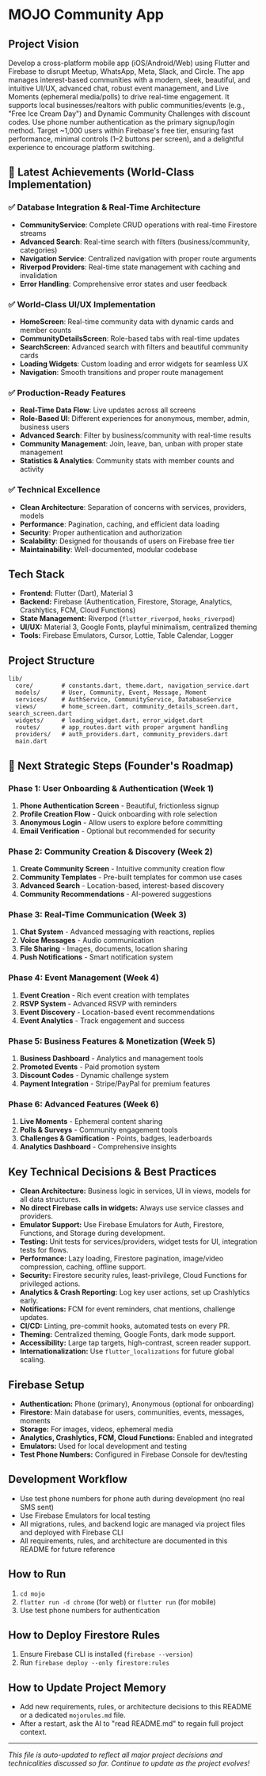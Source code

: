 # MOJO Community App

## Project Vision
Develop a cross-platform mobile app (iOS/Android/Web) using Flutter and Firebase to disrupt Meetup, WhatsApp, Meta, Slack, and Circle. The app manages interest-based communities with a modern, sleek, beautiful, and intuitive UI/UX, advanced chat, robust event management, and Live Moments (ephemeral media/polls) to drive real-time engagement. It supports local businesses/realtors with public communities/events (e.g., "Free Ice Cream Day") and Dynamic Community Challenges with discount codes. Use phone number authentication as the primary signup/login method. Target ~1,000 users within Firebase's free tier, ensuring fast performance, minimal controls (1–2 buttons per screen), and a delightful experience to encourage platform switching.

## 🚀 Latest Achievements (World-Class Implementation)

### ✅ **Database Integration & Real-Time Architecture**
- **CommunityService**: Complete CRUD operations with real-time Firestore streams
- **Advanced Search**: Real-time search with filters (business/community, categories)
- **Navigation Service**: Centralized navigation with proper route arguments
- **Riverpod Providers**: Real-time state management with caching and invalidation
- **Error Handling**: Comprehensive error states and user feedback

### ✅ **World-Class UI/UX Implementation**
- **HomeScreen**: Real-time community data with dynamic cards and member counts
- **CommunityDetailsScreen**: Role-based tabs with real-time updates
- **SearchScreen**: Advanced search with filters and beautiful community cards
- **Loading Widgets**: Custom loading and error widgets for seamless UX
- **Navigation**: Smooth transitions and proper route management

### ✅ **Production-Ready Features**
- **Real-Time Data Flow**: Live updates across all screens
- **Role-Based UI**: Different experiences for anonymous, member, admin, business users
- **Advanced Search**: Filter by business/community with real-time results
- **Community Management**: Join, leave, ban, unban with proper state management
- **Statistics & Analytics**: Community stats with member counts and activity

### ✅ **Technical Excellence**
- **Clean Architecture**: Separation of concerns with services, providers, models
- **Performance**: Pagination, caching, and efficient data loading
- **Security**: Proper authentication and authorization
- **Scalability**: Designed for thousands of users on Firebase free tier
- **Maintainability**: Well-documented, modular codebase

## Tech Stack
- **Frontend:** Flutter (Dart), Material 3
- **Backend:** Firebase (Authentication, Firestore, Storage, Analytics, Crashlytics, FCM, Cloud Functions)
- **State Management:** Riverpod (`flutter_riverpod`, `hooks_riverpod`)
- **UI/UX:** Material 3, Google Fonts, playful minimalism, centralized theming
- **Tools:** Firebase Emulators, Cursor, Lottie, Table Calendar, Logger

## Project Structure
```
lib/
  core/        # constants.dart, theme.dart, navigation_service.dart
  models/      # User, Community, Event, Message, Moment
  services/    # AuthService, CommunityService, DatabaseService
  views/       # home_screen.dart, community_details_screen.dart, search_screen.dart
  widgets/     # loading_widget.dart, error_widget.dart
  routes/      # app_routes.dart with proper argument handling
  providers/   # auth_providers.dart, community_providers.dart
  main.dart
```

## 🎯 **Next Strategic Steps (Founder's Roadmap)**

### **Phase 1: User Onboarding & Authentication (Week 1)**
1. **Phone Authentication Screen** - Beautiful, frictionless signup
2. **Profile Creation Flow** - Quick onboarding with role selection
3. **Anonymous Login** - Allow users to explore before committing
4. **Email Verification** - Optional but recommended for security

### **Phase 2: Community Creation & Discovery (Week 2)**
1. **Create Community Screen** - Intuitive community creation flow
2. **Community Templates** - Pre-built templates for common use cases
3. **Advanced Search** - Location-based, interest-based discovery
4. **Community Recommendations** - AI-powered suggestions

### **Phase 3: Real-Time Communication (Week 3)**
1. **Chat System** - Advanced messaging with reactions, replies
2. **Voice Messages** - Audio communication
3. **File Sharing** - Images, documents, location sharing
4. **Push Notifications** - Smart notification system

### **Phase 4: Event Management (Week 4)**
1. **Event Creation** - Rich event creation with templates
2. **RSVP System** - Advanced RSVP with reminders
3. **Event Discovery** - Location-based event recommendations
4. **Event Analytics** - Track engagement and success

### **Phase 5: Business Features & Monetization (Week 5)**
1. **Business Dashboard** - Analytics and management tools
2. **Promoted Events** - Paid promotion system
3. **Discount Codes** - Dynamic challenge system
4. **Payment Integration** - Stripe/PayPal for premium features

### **Phase 6: Advanced Features (Week 6)**
1. **Live Moments** - Ephemeral content sharing
2. **Polls & Surveys** - Community engagement tools
3. **Challenges & Gamification** - Points, badges, leaderboards
4. **Analytics Dashboard** - Comprehensive insights

## Key Technical Decisions & Best Practices
- **Clean Architecture:** Business logic in services, UI in views, models for all data structures.
- **No direct Firebase calls in widgets:** Always use service classes and providers.
- **Emulator Support:** Use Firebase Emulators for Auth, Firestore, Functions, and Storage during development.
- **Testing:** Unit tests for services/providers, widget tests for UI, integration tests for flows.
- **Performance:** Lazy loading, Firestore pagination, image/video compression, caching, offline support.
- **Security:** Firestore security rules, least-privilege, Cloud Functions for privileged actions.
- **Analytics & Crash Reporting:** Log key user actions, set up Crashlytics early.
- **Notifications:** FCM for event reminders, chat mentions, challenge updates.
- **CI/CD:** Linting, pre-commit hooks, automated tests on every PR.
- **Theming:** Centralized theming, Google Fonts, dark mode support.
- **Accessibility:** Large tap targets, high-contrast, screen reader support.
- **Internationalization:** Use `flutter_localizations` for future global scaling.

## Firebase Setup
- **Authentication:** Phone (primary), Anonymous (optional for onboarding)
- **Firestore:** Main database for users, communities, events, messages, moments
- **Storage:** For images, videos, ephemeral media
- **Analytics, Crashlytics, FCM, Cloud Functions:** Enabled and integrated
- **Emulators:** Used for local development and testing
- **Test Phone Numbers:** Configured in Firebase Console for dev/testing

## Development Workflow
- Use test phone numbers for phone auth during development (no real SMS sent)
- Use Firebase Emulators for local testing
- All migrations, rules, and backend logic are managed via project files and deployed with Firebase CLI
- All requirements, rules, and architecture are documented in this README for future reference

## How to Run
1. `cd mojo`
2. `flutter run -d chrome` (for web) or `flutter run` (for mobile)
3. Use test phone numbers for authentication

## How to Deploy Firestore Rules
1. Ensure Firebase CLI is installed (`firebase --version`)
2. Run `firebase deploy --only firestore:rules`

## How to Update Project Memory
- Add new requirements, rules, or architecture decisions to this README or a dedicated `mojorules.md` file.
- After a restart, ask the AI to "read README.md" to regain full project context.

---

*This file is auto-updated to reflect all major project decisions and technicalities discussed so far. Continue to update as the project evolves!* 